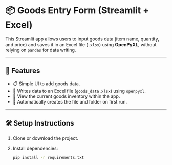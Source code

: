 # 📦 Goods Entry Form (Streamlit + Excel)

This Streamlit app allows users to input goods data (item name, quantity, and price) and saves it in an Excel file (`.xlsx`) using **OpenPyXL**, without relying on `pandas` for data writing.

---

## 🚀 Features

- 📋 Simple UI to add goods data.
- 💾 Writes data to an Excel file (`goods_data.xlsx`) using `openpyxl`.
- 📄 View the current goods inventory within the app.
- 🧱 Automatically creates the file and folder on first run.

---

## 🛠️ Setup Instructions

1. Clone or download the project.

2. Install dependencies:

   ```bash
   pip install -r requirements.txt
